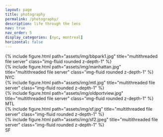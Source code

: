 ```yaml
---
layout: page
title: photography
permalink: /photography/
description: life through the lens
nav: true
nav_order: 5
display_categories: [nyc, montreal]
horizontal: false
---
```


<div class="row">
    <div class="col-sm mt-3 mt-md-0">
        {% include figure.html path="assets/img/bbpark1.jpg" title="multithreaded file server" class="img-fluid rounded z-depth-1" %}
    </div>
    <div class="col-sm mt-3 mt-md-0">
        {% include figure.html path="assets/img/manhattan.jpg" title="multithreaded file server" class="img-fluid rounded z-depth-1" %}
    </div>
</div>
<div class="caption">
    NYC
</div>


<div class="row">
    <div class="col-sm mt-3 mt-md-0">
        {% include figure.html path="assets/img/mtl.jpg" title="multithreaded file server" class="img-fluid rounded z-depth-1" %}
    </div>
    <div class="col-sm mt-3 mt-md-0">
        {% include figure.html path="assets/img/oldportview.jpg" title="multithreaded file server" class="img-fluid rounded z-depth-1" %}
    </div>
</div>
<div class="caption">
     MTL
</div>

<div class="row">
    <div class="col-sm mt-3 mt-md-0">
        {% include figure.html path="assets/img/sf.jpg" title="multithreaded file server" class="img-fluid rounded z-depth-1" %}
    </div>
    <div class="col-sm mt-3 mt-md-0">
        {% include figure.html path="assets/img/sf2.jpeg" title="multithreaded file server" class="img-fluid rounded z-depth-1" %}
    </div>
</div>
<div class="caption">
     SF
</div>
